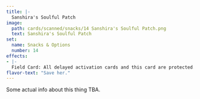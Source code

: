 ```yaml
---
title: |-
  Sanshira's Soulful Patch
image: 
  path: cards/scanned/snacks/14 Sanshira's Soulful Patch.png
  text: Sanshira's Soulful Patch
set:
  name: Snacks & Options
  number: 14
effects: 
- |-
  Field Card: All delayed activation cards and this card are protected.
flavor-text: "Save her."
---
```

Some actual info about this thing TBA.
